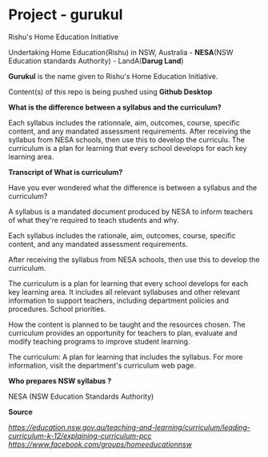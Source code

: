 # Project - gurukul
Rishu's Home Education Initiative  

Undertaking Home Education(Rishu) in NSW, Australia - **NESA**(NSW Education standards Authority) - LandA(**Darug Land**)  

**Gurukul** is the name given to Rishu's Home Education Initiative. 

Content(s) of this repo is being pushed using **Github Desktop**


**What is the difference between a syllabus and the curriculum?**


Each syllabus includes the rationnale, aim, outcomes, course, specific content, and any mandated assessment requirements. After receiving the syllabus from NESA schools, then use this to develop the curriculu. The curriculum is a plan for learning that every school develops for each key learning area.

**Transcript of What is curriculum?**


Have you ever wondered what the difference is between a syllabus and the curriculum?

A syllabus is a mandated document produced by NESA to inform teachers of what they're required to teach students and why.

Each syllabus includes the rationale, aim, outcomes, course, specific content, and any mandated assessment requirements.

After receiving the syllabus from NESA schools, then use this to develop the curriculum.

The curriculum is a plan for learning that every school develops for each key learning area. It includes all relevant syllabuses and other relevant information to support teachers, including department policies and procedures. School priorities.

How the content is planned to be taught and the resources chosen. The curriculum provides an opportunity for teachers to plan, evaluate and modify teaching programs to improve student learning.

The curriculum: A plan for learning that includes the syllabus. For more information, visit the department's curriculum web page.

**Who prepares NSW syllabus ?**


NESA (NSW Education Standards Authority)


**Source**

 
_https://education.nsw.gov.au/teaching-and-learning/curriculum/leading-curriculum-k-12/explaining-curriculum-pcc_
_https://www.facebook.com/groups/homeeducationnsw_
